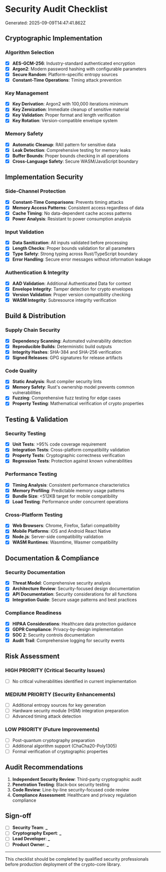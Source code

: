 # Security Audit Checklist

Generated: 2025-09-09T14:47:41.862Z

## Cryptographic Implementation

### Algorithm Selection

- [x] **AES-GCM-256**: Industry-standard authenticated encryption
- [x] **Argon2**: Modern password hashing with configurable parameters
- [x] **Secure Random**: Platform-specific entropy sources
- [x] **Constant-Time Operations**: Timing attack prevention

### Key Management

- [x] **Key Derivation**: Argon2 with 100,000 iterations minimum
- [x] **Key Zeroization**: Immediate cleanup of sensitive material
- [x] **Key Validation**: Proper format and length verification
- [x] **Key Rotation**: Version-compatible envelope system

### Memory Safety

- [x] **Automatic Cleanup**: RAII pattern for sensitive data
- [x] **Leak Detection**: Comprehensive testing for memory leaks
- [x] **Buffer Bounds**: Proper bounds checking in all operations
- [x] **Cross-Language Safety**: Secure WASM/JavaScript boundary

## Implementation Security

### Side-Channel Protection

- [x] **Constant-Time Comparisons**: Prevents timing attacks
- [x] **Memory Access Patterns**: Consistent access regardless of data
- [x] **Cache Timing**: No data-dependent cache access patterns
- [x] **Power Analysis**: Resistant to power consumption analysis

### Input Validation

- [x] **Data Sanitization**: All inputs validated before processing
- [x] **Length Checks**: Proper bounds validation for all parameters
- [x] **Type Safety**: Strong typing across Rust/TypeScript boundary
- [x] **Error Handling**: Secure error messages without information leakage

### Authentication & Integrity

- [x] **AAD Validation**: Additional Authenticated Data for context
- [x] **Envelope Integrity**: Tamper detection for crypto envelopes
- [x] **Version Validation**: Proper version compatibility checking
- [x] **WASM Integrity**: Subresource integrity verification

## Build & Distribution

### Supply Chain Security

- [x] **Dependency Scanning**: Automated vulnerability detection
- [x] **Reproducible Builds**: Deterministic build outputs
- [x] **Integrity Hashes**: SHA-384 and SHA-256 verification
- [x] **Signed Releases**: GPG signatures for release artifacts

### Code Quality

- [x] **Static Analysis**: Rust compiler security lints
- [x] **Memory Safety**: Rust's ownership model prevents common vulnerabilities
- [x] **Fuzzing**: Comprehensive fuzz testing for edge cases
- [x] **Property Testing**: Mathematical verification of crypto properties

## Testing & Validation

### Security Testing

- [x] **Unit Tests**: >95% code coverage requirement
- [x] **Integration Tests**: Cross-platform compatibility validation
- [x] **Property Tests**: Cryptographic correctness verification
- [x] **Regression Tests**: Protection against known vulnerabilities

### Performance Testing

- [x] **Timing Analysis**: Consistent performance characteristics
- [x] **Memory Profiling**: Predictable memory usage patterns
- [x] **Bundle Size**: <512KB target for mobile compatibility
- [x] **Load Testing**: Performance under concurrent operations

### Cross-Platform Testing

- [x] **Web Browsers**: Chrome, Firefox, Safari compatibility
- [x] **Mobile Platforms**: iOS and Android React Native
- [x] **Node.js**: Server-side compatibility validation
- [x] **WASM Runtimes**: Wasmtime, Wasmer compatibility

## Documentation & Compliance

### Security Documentation

- [x] **Threat Model**: Comprehensive security analysis
- [x] **Architecture Review**: Security-focused design documentation
- [x] **API Documentation**: Security considerations for all functions
- [x] **Integration Guide**: Secure usage patterns and best practices

### Compliance Readiness

- [x] **HIPAA Considerations**: Healthcare data protection guidance
- [x] **GDPR Compliance**: Privacy-by-design implementation
- [x] **SOC 2**: Security controls documentation
- [x] **Audit Trail**: Comprehensive logging for security events

## Risk Assessment

### HIGH PRIORITY (Critical Security Issues)

- [ ] No critical vulnerabilities identified in current implementation

### MEDIUM PRIORITY (Security Enhancements)

- [ ] Additional entropy sources for key generation
- [ ] Hardware security module (HSM) integration preparation
- [ ] Advanced timing attack detection

### LOW PRIORITY (Future Improvements)

- [ ] Post-quantum cryptography preparation
- [ ] Additional algorithm support (ChaCha20-Poly1305)
- [ ] Formal verification of cryptographic properties

## Audit Recommendations

1. **Independent Security Review**: Third-party cryptographic audit
2. **Penetration Testing**: Black-box security testing
3. **Code Review**: Line-by-line security-focused code review
4. **Compliance Assessment**: Healthcare and privacy regulation compliance

## Sign-off

- [ ] **Security Team**: **********\_**********
- [ ] **Cryptography Expert**: **********\_**********
- [ ] **Lead Developer**: **********\_**********
- [ ] **Product Owner**: **********\_**********

---

This checklist should be completed by qualified security professionals
before production deployment of the crypto-core library.
